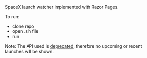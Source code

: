 SpaceX launch watcher implemented with Razor Pages.

To run:
- clone repo
- open .sln file
- run

Note: The API used is [deprecated](https://github.com/r-spacex/SpaceX-API/issues/1243), therefore no upcoming or recent launches will be shown.
